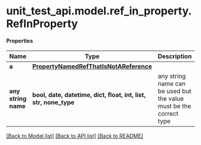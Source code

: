 # unit_test_api.model.ref_in_property.RefInProperty

#### Properties
Name | Type | Description | Notes
------------ | ------------- | ------------- | -------------
**a** | [**PropertyNamedRefThatIsNotAReference**](PropertyNamedRefThatIsNotAReference.md) |  | [optional] 
**any string name** | **bool, date, datetime, dict, float, int, list, str, none_type** | any string name can be used but the value must be the correct type | [optional]

[[Back to Model list]](../../README.md#documentation-for-models) [[Back to API list]](../../README.md#documentation-for-api-endpoints) [[Back to README]](../../README.md)

